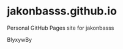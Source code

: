 # jakonbasss.github.io
Personal GitHub Pages site for jakonbasss



























BIyxywBy
